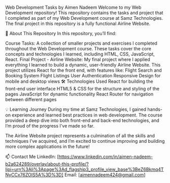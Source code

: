 Web Development Tasks by Aimen Nadeem
Welcome to my Web Development repository! This repository contains the tasks and project that I completed as part of my Web Development course at Samz Technologies. The final project in this repository is a fully functional Airline Website.

🚀 About This Repository
In this repository, you’ll find:

Course Tasks: A collection of smaller projects and exercises I completed throughout the Web Development course. These tasks cover the core concepts and technologies I learned, including HTML, CSS, JavaScript, React.
Final Project - Airline Website: My final project where I applied everything I learned to build a dynamic, user-friendly Airline Website. This project utilizes React for the front end, with features like:
Flight Search and Booking System
Flight Listings
User Authentication
Responsive Design for mobile and desktop views
🛠️ Technologies Used
React for building the front-end user interface
HTML5 & CSS for the structure and styling of the pages
JavaScript for dynamic functionality
React Router for navigation between different pages

💡 Learning Journey
During my time at Samz Technologies, I gained hands-on experience and learned best practices in web development. The course provided a deep dive into both front-end and back-end technologies, and I’m proud of the progress I've made so far.

The Airline Website project represents a culmination of all the skills and techniques I’ve acquired, and I’m excited to continue improving and building more complex applications in the future!

📫 Contact Me
LinkedIn: [https://www.linkedin.com/in/aimen-nadeem-b2a624289/overlay/about-this-profile/?lipi=urn%3Ali%3Apage%3Ad_flagship3_profile_view_base%3BeZ6Bkmq4TNyCCx76ZOIS5A%3D%3D]
Email: [aimennadeem424@gmail.com]
